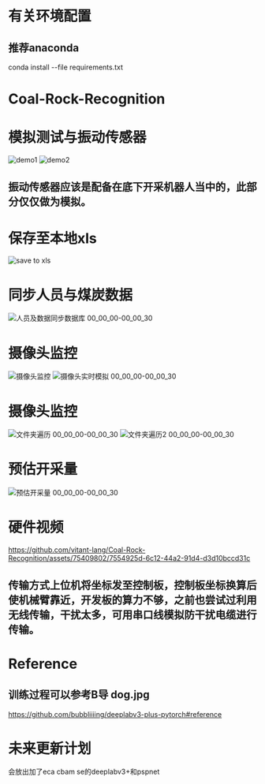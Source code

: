 # 有关环境配置
## 推荐anaconda
conda install --file requirements.txt

# Coal-Rock-Recognition
# 模拟测试与振动传感器
![demo1](https://github.com/vitant-lang/Coal-Rock-Recognition/assets/75409802/abeddd22-db85-4630-b8a9-bc84bfb84c4c)
![demo2](https://github.com/vitant-lang/Coal-Rock-Recognition/assets/75409802/ec48d4c3-538e-4f62-be85-3f921741fee1)
## 振动传感器应该是配备在底下开采机器人当中的，此部分仅仅做为模拟。
# 保存至本地xls
![save to xls ](https://github.com/vitant-lang/Coal-Rock-Recognition/assets/75409802/d2776146-f17b-4e58-8708-8e8c1aa762ec)
# 同步人员与煤炭数据
![人员及数据同步数据库 00_00_00-00_00_30](https://github.com/vitant-lang/Coal-Rock-Recognition/assets/75409802/1cb6a89b-b02b-493a-8725-8bd6a8641d99)
# 摄像头监控
![摄像头监控](https://github.com/vitant-lang/Coal-Rock-Recognition/assets/75409802/ae00ead5-c0a4-4c33-85b4-f4a0aebccd59)
![摄像头实时模拟 00_00_00-00_00_30](https://github.com/vitant-lang/Coal-Rock-Recognition/assets/75409802/a4a1da08-bb37-4e4c-ae14-f958a13fbd83)
# 摄像头监控
![文件夹遍历 00_00_00-00_00_30](https://github.com/vitant-lang/Coal-Rock-Recognition/assets/75409802/2d464076-5f5d-44c0-bd69-8a323d947df0)
![文件夹遍历2 00_00_00-00_00_30](https://github.com/vitant-lang/Coal-Rock-Recognition/assets/75409802/3cead8b7-37bf-4d1b-8355-b91cc71f6ddb)
# 预估开采量
![预估开采量 00_00_00-00_00_30](https://github.com/vitant-lang/Coal-Rock-Recognition/assets/75409802/116101c0-d059-4668-b1d5-815450ebfa58)
# 硬件视频
https://github.com/vitant-lang/Coal-Rock-Recognition/assets/75409802/7554925d-6c12-44a2-91d4-d3d10bccd31c
## 传输方式上位机将坐标发至控制板，控制板坐标换算后使机械臂靠近，开发板的算力不够，之前也尝试过利用无线传输，干扰太多，可用串口线模拟防干扰电缆进行传输。

# Reference
## 训练过程可以参考B导  dog.jpg
https://github.com/bubbliiiing/deeplabv3-plus-pytorch#reference


# 未来更新计划
会放出加了eca cbam se的deeplabv3+和pspnet 
